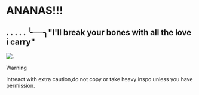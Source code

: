 # ANANAS!!!

## . . . . . ╰──╮"I'll break your bones with all the love i carry"

![.](https://files.catbox.moe/8b16mf.jpg)

> [!WARNING]
> Intreact with extra caution,do not copy or take heavy inspo unless you have permission.